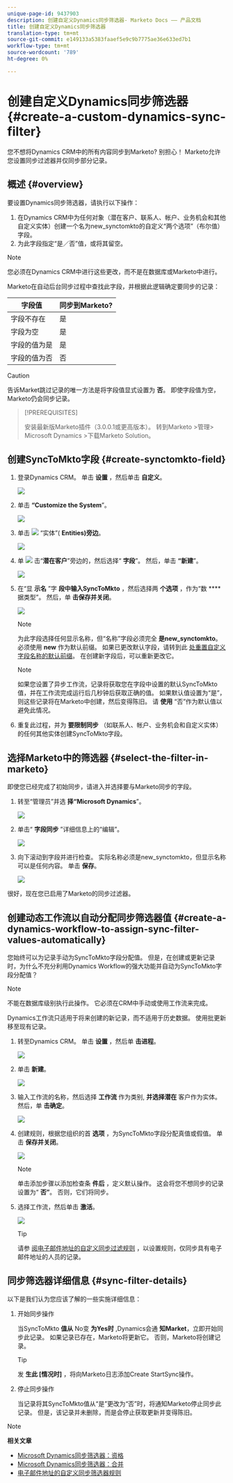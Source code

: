 ```yaml
---
unique-page-id: 9437903
description: 创建自定义Dynamics同步筛选器- Marketo Docs —— 产品文档
title: 创建自定义Dynamics同步筛选器
translation-type: tm+mt
source-git-commit: e149133a5383faaef5e9c9b7775ae36e633ed7b1
workflow-type: tm+mt
source-wordcount: '789'
ht-degree: 0%

---
```



# 创建自定义Dynamics同步筛选器 {#create-a-custom-dynamics-sync-filter}

您不想将Dynamics CRM中的所有内容同步到Marketo? 别担心！ Marketo允许您设置同步过滤器并仅同步部分记录。

## 概述 {#overview}

要设置Dynamics同步筛选器，请执行以下操作：

1. 在Dynamics CRM中为任何对象（潜在客户、联系人、帐户、业务机会和其他自定义实体）创建一个名为new_synctomkto的自定义“两个选项”（布尔值）字段。
1. 为此字段指定“是／否”值，或将其留空。

>[!NOTE]
>
>您必须在Dynamics CRM中进行这些更改，而不是在数据库或Marketo中进行。

Marketo在自动后台同步过程中查找此字段，并根据此逻辑确定要同步的记录：

| 字段值 | 同步到Marketo? |
|---|---|
| 字段不存在 | 是 |
| 字段为空 | 是 |
| 字段的值为是 | 是 |
| 字段的值为否 | 否 |

>[!CAUTION]
>
>告诉Market跳过记录的唯一方法是将字段值显式设置为 **否**。 即使字段值为空，Marketo仍会同步记录。

>[!PREREQUISITES]
>
>安装最新版Marketo插件（3.0.0.1或更高版本）。 转到Marketo >管理> Microsoft Dynamics >下载Marketo Solution。

## 创建SyncToMkto字段 {#create-synctomkto-field}

1. 登录Dynamics CRM。 单击 **设置** ，然后单击 **自定义**。

   ![](assets/image2015-8-10-21-3a40-3a9.png)

1. 单击 **“Customize the System**”。

   ![](assets/image2015-8-10-21-3a42-3a15.png)

1. 单击 ![](assets/image2015-8-10-21-3a44-3a23.png) “实体”( **Entities)旁边**。

   ![](assets/image2015-8-10-21-3a43-3a39.png)

1. 单 ![](assets/image2015-8-10-21-3a44-3a23.png) 击“**潜在客户**”旁边的，然后选择“ **字段**”。 然后，单击 **“新建**”。

   ![](assets/image2015-8-10-21-3a49-3a49.png)

1. 在“显 **示名** ”字 **段中输入SyncToMkto** ，然后选择两 **个选项** ，作为“数 ****&#x200B;据类型”。 然后，单 **击保存并关闭**。

   ![](assets/image2015-9-8-10-3a25-3a33.png)

   >[!NOTE]
   >
   >为此字段选择任何显示名称，但“名称”字段必须完全 **是new_synctomkto**。 必须使用 **new** 作为默认前缀。 如果已更改默认字段，请转到此 [处重置自定义字段名称的默认前缀](create-a-custom-dynamics-sync-filter/set-a-default-custom-field-prefix.md)。 在创建新字段后，可以重新更改它。

   >[!NOTE]
   >
   >如果您设置了异步工作流，记录将获取您在字段中设置的默认SyncToMkto值，并在工作流完成运行后几秒钟后获取正确的值。 如果默认值设置为“是”，则这些记录将在Marketo中创建，然后变得陈旧。 请 **使用** “否”作为默认值以避免此情况。

1. 重复此过程，并为 **要限制同步** （如联系人、帐户、业务机会和自定义实体）的任何其他实体创建SyncToMkto字段。

## 选择Marketo中的筛选器 {#select-the-filter-in-marketo}

即使您已经完成了初始同步，请进入并选择要与Marketo同步的字段。

1. 转至“管理员”并选 **择“Microsoft Dynamics**”。

   ![](assets/image2015-10-9-9-3a50-3a9.png)

1. 单击“ **字段同步** ”详细信息上的“编辑”。

   ![](assets/image2015-10-9-9-3a52-3a23.png)

1. 向下滚动到字段并进行检查。 实际名称必须是new_synctomkto，但显示名称可以是任何内容。 单击 **保存**。

   ![](assets/image2015-10-9-9-3a56-3a23.png)

很好，现在您已启用了Marketo的同步过滤器。

## 创建动态工作流以自动分配同步筛选器值 {#create-a-dynamics-workflow-to-assign-sync-filter-values-automatically}

您始终可以为记录手动为SyncToMkto字段分配值。 但是，在创建或更新记录时，为什么不充分利用Dynamics Workflow的强大功能并自动为SyncToMkto字段分配值？

>[!NOTE]
>
>不能在数据库级别执行此操作。 它必须在CRM中手动或使用工作流来完成。
>
>Dynamics工作流只适用于将来创建的新记录，而不适用于历史数据。 使用批更新移至现有记录。

1. 转至Dynamics CRM。 单击 **设置** ，然后单 **击进程**。

   ![](assets/image2015-8-11-8-3a42-3a10.png)

1. 单击 **新建**。

   ![](assets/image2015-8-11-8-3a43-3a46.png)

1. 输入工作流的名称，然后选择 **工作流** 作为类别, **并选择潜在** 客户作为实体。 然后，单 **击确定**。

   ![](assets/image2015-8-11-8-3a45-3a46.png)

1. 创建规则，根据您组织的首 **选项** ，为SyncToMkto字段分配真值或假值。 单击 **保存并关闭**。

   ![](assets/setsynctomkto-fix.png)

   >[!NOTE]
   >
   >单击添加步骤以添加检查条 **件后** ，定义默认操作。 这会将您不想同步的记录设置为“ **否”**。 否则，它们将同步。

1. 选择工作流，然后单击 **激活**。

   ![](assets/image2015-8-11-8-3a57-3a29.png)

   >[!TIP]
   >
   >请参 [阅电子邮件地址的自定义同步过滤规则](create-a-custom-dynamics-sync-filter/custom-sync-filter-rules-for-an-email-address.md) ，以设置规则，仅同步具有电子邮件地址的人员的记录。

## 同步筛选器详细信息 {#sync-filter-details}

以下是我们认为您应该了解的一些实施详细信息：

1. 开始同步操作

   当SyncToMkto **值从** No变 **为Yes时** ,Dynamics会通 **知Market**，立即开始同步此记录。 如果记录已存在，Marketo将更新它。 否则，Marketo将创建记录。

   >[!TIP]
   >
   >发 **生此 [情况时]** ，将向Marketo日志添加Create StartSync操作。

1. 停止同步操作

   当记录将其SyncToMkto值从“是”更改为“否”时，将通知Marketo停止同步此记录。 但是，该记录并未删除，而是会停止获取更新并变得陈旧。

>[!NOTE]
>
>**相关文章**
>
>* [Microsoft Dynamics同步筛选器：资格](create-a-custom-dynamics-sync-filter/microsoft-dynamics-sync-filter-qualify.md)
>* [Microsoft Dynamics同步筛选器：合并](create-a-custom-dynamics-sync-filter/microsoft-dynamics-sync-filter-merge.md)
>* [电子邮件地址的自定义同步筛选器规则](create-a-custom-dynamics-sync-filter/custom-sync-filter-rules-for-an-email-address.md)

>



